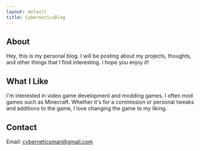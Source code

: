 ```yaml
---
layout: default
title: CyberneticsBlog
---
```


## About

Hey, this is my personal blog. I will be posting about my projects, thoughts, and other things that I find interesting. I hope you enjoy it!

## What I Like

I'm interested in video game development and modding games. I often mod games such as Minecraft. Whether it's for a commission or personal tweaks and additions to the game, I love changing the game to my liking.

## Contact

Email: [cyberneticsman@gmail.com](mailto:cyberneticsman@gmail.com)
